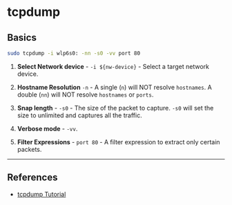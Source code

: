 # tcpdump

## Basics

```bash
sudo tcpdump -i wlp6s0: -nn -s0 -vv port 80
```

1. __Select Network device__ - `-i ${nw-device}` -  Select a target network device.

2. __Hostname Resolution__ `-n` - A single (`n`) will NOT resolve `hostnames`. A double (`nn`) will NOT resolve `hostnames` or `ports`. 

3. __Snap length__ - `-s0` - The size of the packet to capture. `-s0` will set the size to unlimited and captures all the traffic.

4. __Verbose mode__ - `-vv`.

5. __Filter Expressions__ - `port 80` - A filter expression to extract only certain packets.

---

## References

* [tcpdump Tutorial](https://hackertarget.com/tcpdump-examples)
